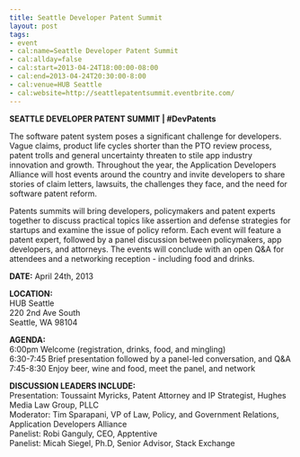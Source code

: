 ```yaml
---
title: Seattle Developer Patent Summit
layout: post
tags:
- event
- cal:name=Seattle Developer Patent Summit
- cal:allday=false
- cal:start=2013-04-24T18:00:00-08:00
- cal:end=2013-04-24T20:30:00-8:00
- cal:venue=HUB Seattle
- cal:website=http://seattlepatentsummit.eventbrite.com/
---
```

**SEATTLE DEVELOPER PATENT SUMMIT | #DevPatents**

The software patent system poses a significant challenge for developers. Vague claims, product life cycles shorter than the PTO review process, patent trolls and general uncertainty threaten to stile app industry innovation and growth. Throughout the year, the Application Developers Alliance will host events around the country and invite developers to share stories of claim letters, lawsuits, the challenges they face, and the need for software patent reform.  

Patents summits will bring developers, policymakers and patent experts together to discuss practical topics like assertion and defense strategies for startups and examine the issue of policy reform.  Each event will feature a patent expert, followed by a panel discussion between policymakers, app developers, and attorneys. The events will conclude with an open Q&A for attendees and a networking reception - including food and drinks.


**DATE:** April 24th, 2013

**LOCATION:**  
HUB Seattle  
220 2nd Ave South  
Seattle, WA 98104  

**AGENDA:**  
6:00pm Welcome (registration, drinks, food, and mingling)  
6:30-7:45 Brief presentation followed by a panel-led conversation, and Q&A  
7:45-8:30 Enjoy beer, wine and food, meet the panel, and network  

**DISCUSSION LEADERS INCLUDE:**  
Presentation: Toussaint Myricks, Patent Attorney and IP Strategist, Hughes Media Law Group, PLLC  
Moderator: Tim Sparapani, VP of Law, Policy, and Government Relations, Application Developers Alliance  
Panelist: Robi Ganguly, CEO, Apptentive  
Panelist: Micah Siegel, Ph.D, Senior Advisor, Stack Exchange

